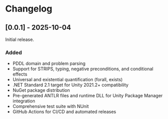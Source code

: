# Changelog

## [0.0.1] - 2025-10-04

Initial release.

### Added
- PDDL domain and problem parsing
- Support for STRIPS, typing, negative preconditions, and conditional effects
- Universal and existential quantification (forall, exists)
- .NET Standard 2.1 target for Unity 2021.2+ compatibility
- NuGet package distribution
- Pre-generated ANTLR files and runtime DLL for Unity Package Manager integration
- Comprehensive test suite with NUnit
- GitHub Actions for CI/CD and automated releases
